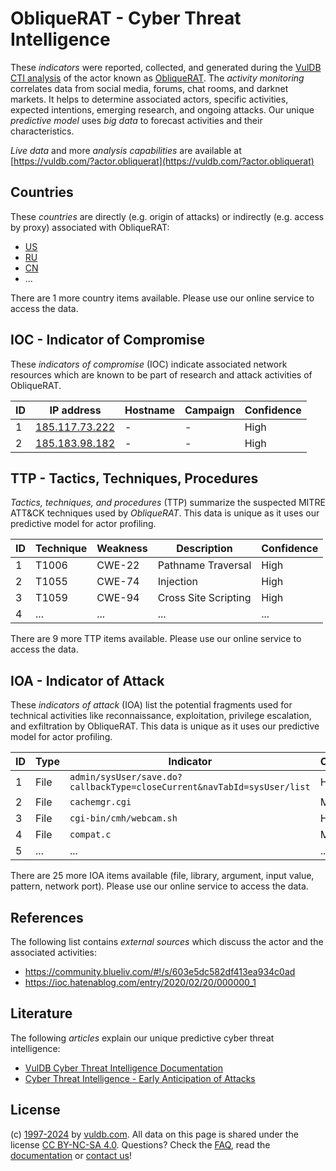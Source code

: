 # ObliqueRAT - Cyber Threat Intelligence

These _indicators_ were reported, collected, and generated during the [VulDB CTI analysis](https://vuldb.com/?kb.cti) of the actor known as [ObliqueRAT](https://vuldb.com/?actor.obliquerat). The _activity monitoring_ correlates data from social media, forums, chat rooms, and darknet markets. It helps to determine associated actors, specific activities, expected intentions, emerging research, and ongoing attacks. Our unique _predictive model_ uses _big data_ to forecast activities and their characteristics.

_Live data_ and more _analysis capabilities_ are available at [https://vuldb.com/?actor.obliquerat](https://vuldb.com/?actor.obliquerat)

## Countries

These _countries_ are directly (e.g. origin of attacks) or indirectly (e.g. access by proxy) associated with ObliqueRAT:

* [US](https://vuldb.com/?country.us)
* [RU](https://vuldb.com/?country.ru)
* [CN](https://vuldb.com/?country.cn)
* ...

There are 1 more country items available. Please use our online service to access the data.

## IOC - Indicator of Compromise

These _indicators of compromise_ (IOC) indicate associated network resources which are known to be part of research and attack activities of ObliqueRAT.

ID | IP address | Hostname | Campaign | Confidence
-- | ---------- | -------- | -------- | ----------
1 | [185.117.73.222](https://vuldb.com/?ip.185.117.73.222) | - | - | High
2 | [185.183.98.182](https://vuldb.com/?ip.185.183.98.182) | - | - | High

## TTP - Tactics, Techniques, Procedures

_Tactics, techniques, and procedures_ (TTP) summarize the suspected MITRE ATT&CK techniques used by _ObliqueRAT_. This data is unique as it uses our predictive model for actor profiling.

ID | Technique | Weakness | Description | Confidence
-- | --------- | -------- | ----------- | ----------
1 | T1006 | CWE-22 | Pathname Traversal | High
2 | T1055 | CWE-74 | Injection | High
3 | T1059 | CWE-94 | Cross Site Scripting | High
4 | ... | ... | ... | ...

There are 9 more TTP items available. Please use our online service to access the data.

## IOA - Indicator of Attack

These _indicators of attack_ (IOA) list the potential fragments used for technical activities like reconnaissance, exploitation, privilege escalation, and exfiltration by ObliqueRAT. This data is unique as it uses our predictive model for actor profiling.

ID | Type | Indicator | Confidence
-- | ---- | --------- | ----------
1 | File | `admin/sysUser/save.do?callbackType=closeCurrent&navTabId=sysUser/list` | High
2 | File | `cachemgr.cgi` | Medium
3 | File | `cgi-bin/cmh/webcam.sh` | High
4 | File | `compat.c` | Medium
5 | ... | ... | ...

There are 25 more IOA items available (file, library, argument, input value, pattern, network port). Please use our online service to access the data.

## References

The following list contains _external sources_ which discuss the actor and the associated activities:

* https://community.blueliv.com/#!/s/603e5dc582df413ea934c0ad
* https://ioc.hatenablog.com/entry/2020/02/20/000000_1

## Literature

The following _articles_ explain our unique predictive cyber threat intelligence:

* [VulDB Cyber Threat Intelligence Documentation](https://vuldb.com/?kb.cti)
* [Cyber Threat Intelligence - Early Anticipation of Attacks](https://www.scip.ch/en/?labs.20201022)

## License

(c) [1997-2024](https://vuldb.com/?kb.changelog) by [vuldb.com](https://vuldb.com/?kb.about). All data on this page is shared under the license [CC BY-NC-SA 4.0](https://creativecommons.org/licenses/by-nc-sa/4.0/). Questions? Check the [FAQ](https://vuldb.com/?kb.faq), read the [documentation](https://vuldb.com/?kb) or [contact us](https://vuldb.com/?contact)!
